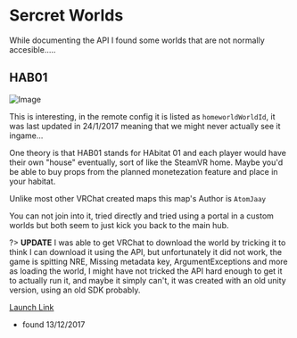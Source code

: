 # Sercret Worlds

While documenting the API I found some worlds that are not normally accesible.....

## HAB01

![Image](https://s3-us-west-2.amazonaws.com/vrc-uploads/images/image_1200x900_2016-09-22_15-31-54.png)

This is interesting, in the remote config it is listed as `homeworldWorldId`, it was last updated in 24/1/2017 meaning that we might never actually see it ingame...

One theory is that HAB01 stands for HAbitat 01 and each player would have their own "house" eventually, sort of like the SteamVR home. Maybe you'd be able to buy props from the planned monetezation feature and place in your habitat.

Unlike most other VRChat created maps this map's Author is `AtomJaay`

You can not join into it, tried directly and tried using a portal in a custom worlds but both seem to just kick you back to the main hub.

?> **UPDATE** I was able to get VRChat to download the world by tricking it to think I can download it using the API, but unfortunately it did not work, the game is spitting NRE, Missing metadata key, ArgumentExceptions and more as loading the world, I might have not tricked the API hard enough to get it to actually run it, and maybe it simply can't, it was created with an old unity version, using an old SDK probably.


[Launch Link](https://vrchat.net/launch?worldId=a57c0d11-46cc-4ce6-b6ac-d029a6569a37)

- found 13/12/2017